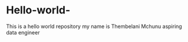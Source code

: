# Hello-world-
This is a hello world repository 
my name is Thembelani Mchunu 
aspiring data engineer
